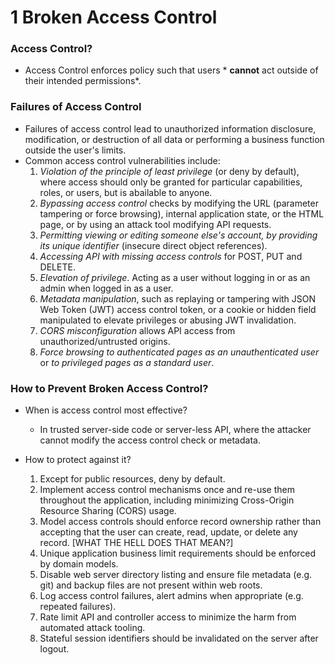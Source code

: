 # 1 Broken Access Control   

### Access Control?   
* Access Control enforces policy such that users * **cannot** act outside of their intended permissions*.   

### Failures of Access Control   
* Failures of access control lead to unauthorized information disclosure, modification, or destruction of all data or performing a business function outside the user's limits. 
* Common access control vulnerabilities include:   
	1. *Violation of the principle of least privilege* (or deny by default), where access should only be granted for particular  capabilities, roles, or users, but is abailable to anyone.
	2. *Bypassing access control* checks by modifying the URL (parameter tampering or force browsing), internal application state, or the HTML page, or by using an attack tool modifying API requests.  
	3. *Permitting viewing or editing someone else's account, by providing its unique identifier* (insecure direct object references).
	4. *Accessing API with missing access controls* for POST, PUT and DELETE.   
	5. *Elevation of privilege*. Acting as a user without logging in or as an admin when logged in as a user.  
	6. *Metadata manipulation*, such as replaying or tampering with JSON Web Token (JWT) access control token, or a cookie or hidden field manipulated to elevate privileges or abusing JWT invalidation.   
	7. *CORS misconfiguration* allows API access from unauthorized/untrusted origins.  
	8. *Force browsing to authenticated pages as an unauthenticated user* or *to privileged pages as a standard user*.   


### How to Prevent Broken Access Control?    
* When is access control most effective?   
	* In trusted server-side code or server-less API, where the attacker cannot modify the access control check or metadata.  

* How to protect against it?  
	1. Except for public resources, deny by default.
	2. Implement access control mechanisms once and re-use them throughout the application, including minimizing Cross-Origin Resource Sharing (CORS) usage.
	3. Model access controls should enforce record ownership rather than accepting that the user can create, read, update, or delete any record.  [WHAT THE HELL DOES THAT MEAN?]
	4. Unique application business limit requirements should be enforced by domain models.  
	5. Disable web server directory listing and ensure file metadata (e.g. git) and backup files are not present within web roots.
	6. Log access control failures, alert admins when appropriate (e.g. repeated failures).
	7. Rate limit API and controller access to minimize the harm from automated attack tooling.
	8. Stateful session identifiers should be invalidated on the server after logout. 

























